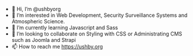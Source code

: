 - 👋 Hi, I’m @ushbyorg
- 👀 I’m interested in Web Development, Security Surveillance Systems and Atmospheric Science.
- 🌱 I’m currently learning Javascript and Sass
- 💞️ I’m looking to collaborate on Styling with CSS or Administrating CMS such as Joomla and Strapi
- 📫 How to reach me https://ushby.org

<!---
ushbyorg/ushbyorg is a ✨ special ✨ repository because its `README.md` (this file) appears on your GitHub profile.
You can click the Preview link to take a look at your changes.
--->
